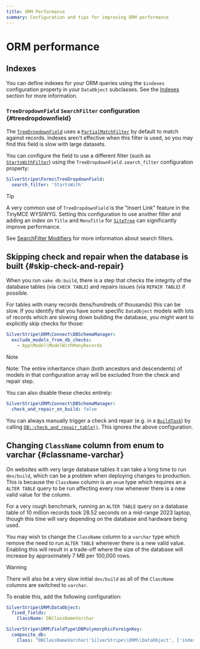 ```yaml
---
title: ORM Performance
summary: Configuration and tips for improving ORM performance
---
```


# ORM performance

## Indexes

You can define indexes for your ORM queries using the `$indexes` configuration property in your `DataObject` subclasses. See the [Indexes](/developer_guides/model/indexes) section for more information.

### `TreeDropdownField` `SearchFilter` configuration {#treedropdownfield}

The [`TreeDropdownField`](api:SilverStripe\Forms\TreeDropdownField) uses a [`PartialMatchFilter`](api:SilverStripe\ORM\Filters\PartialMatchFilter) by default to match against records. Indexes aren't effective when this filter is used, so you may find this field is slow with large datasets.

You can configure the field to use a different filter (such as [`StartsWithFilter`](api:SilverStripe\ORM\Filters\StartsWithFilter)) using the `TreeDropdownField.search_filter` configuration property:

```yml
SilverStripe\Forms\TreeDropdownField:
  search_filter: 'StartsWith'
```

> [!TIP]
> A very common use of `TreeDropdownField` is the "Insert Link" feature in the TinyMCE WYSIWYG. Setting this configuration to use another filter and adding an index on `Title` and `MenuTitle` for [`SiteTree`](api:SilverStripe\CMS\Model\SiteTree) can significantly improve performance.

See [SearchFilter Modifiers](/developer_guides/model/searchfilters/) for more information about search filters.

## Skipping check and repair when the database is built {#skip-check-and-repair}

When you run `sake db:build`, there is a step that checks the integrity of the database tables (via `CHECK TABLE`) and repairs issues (via `REPAIR TABLE`) if possible.

For tables with many records (tens/hundreds of thousands) this can be slow. If you identify that you have some specific `DataObject` models with lots of records
which are slowing down building the database, you might want to explicitly skip checks for those:

```yml
SilverStripe\ORM\Connect\DBSchemaManager:
  exclude_models_from_db_checks:
    - App\Model\ModelWithManyRecords
```

> [!NOTE]
> Note: The entire inheritance chain (both ancestors and descendents) of models in that configuration array will be excluded from the check and repair step.

You can also disable these checks entirely:

```yml
SilverStripe\ORM\Connect\DBSchemaManager:
  check_and_repair_on_build: false
```

You can always manually trigger a check and repair (e.g. in a [`BuildTask`](api:SilverStripe/Dev/BuildTask)) by calling [`DB::check_and_repair_table()`](api:SilverStripe\ORM\DB::check_and_repair_table()). This ignores the above configuration.

## Changing `ClassName` column from enum to varchar {#classname-varchar}

On websites with very large database tables it can take a long time to run `dev/build`, which can be a problem when deploying changes to production. This is because the `ClassName` column is an `enum` type which requires an a `ALTER TABLE` query to be run affecting every row whenever there is a new valid value for the column.

For a very rough benchmark, running an `ALTER TABLE` query on a database table of 10 million records took 28.52 seconds on a mid-range 2023 laptop, though this time will vary depending on the database and hardware being used.

You may wish to change the `ClassName` column to a `varchar` type which remove the need to run `ALTER TABLE` whenever there is a new valid value. Enabling this will result in a trade-off where the size of the database will increase by approximately 7 MB per 100,000 rows.

> [!WARNING]
> There will also be a very slow initial `dev/build` as all of the `ClassName` columns are switched to `varchar`.

To enable this, add the following configuration:

```yml
SilverStripe\ORM\DataObject:
  fixed_fields:
    ClassName: DBClassNameVarchar

SilverStripe\ORM\FieldType\DBPolymorphicForeignKey:
  composite_db:
    Class: "DBClassNameVarchar('SilverStripe\\ORM\\DataObject', ['index' => false])"
```
